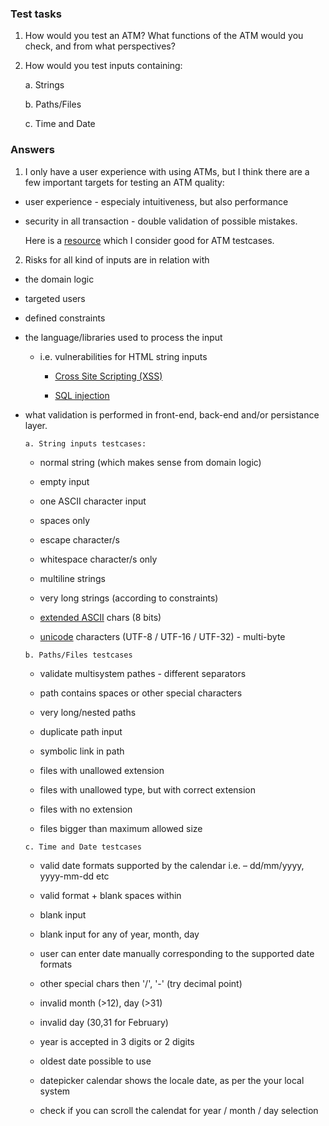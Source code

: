 ### Test tasks

1. How would you test an ATM? What functions of the ATM would you check, and from what perspectives?

2. How would you test inputs containing:

   a. Strings

   b. Paths/Files

   c. Time and Date

### Answers

1. I only have a user experience with using ATMs, but I think there are a few important targets for testing an ATM quality:

- user experience - especialy intuitiveness, but also performance

- security in all transaction - double validation of possible mistakes.

  Here is a [resource](http://www.math-cs.gordon.edu/courses/cs211/ATMExample/InitialFunctionalTests.html) which I consider good for ATM testcases.

2. Risks for all kind of inputs are in relation with

- the domain logic

- targeted users

- defined constraints

- the language/libraries used to process the input

  - i.e. vulnerabilities for HTML string inputs
  
    - [Cross Site Scripting (XSS)](https://owasp.org/www-community/attacks/xss/)
    
    - [SQL injection](https://owasp.org/www-community/attacks/SQL_Injection)
    
- what validation is performed in front-end, back-end and/or persistance layer.

  `a. String inputs testcases:`

  - normal string (which makes sense from domain logic)

  - empty input

  - one ASCII character input

  - spaces only

  - escape character/s

  - whitespace character/s only

  - multiline strings

  - very long strings (according to constraints)

  - [extended ASCII](https://www.ascii-code.com/) chars (8 bits)

  - [unicode](https://unicode-table.com/en/blocks/) characters (UTF-8 / UTF-16 / UTF-32) - multi-byte

  `b. Paths/Files testcases`

  - validate multisystem pathes - different separators

  - path contains spaces or other special characters

  - very long/nested paths

  - duplicate path input

  - symbolic link in path

  - files with unallowed extension

  - files with unallowed type, but with correct extension

  - files with no extension

  - files bigger than maximum allowed size

  `c. Time and Date testcases`

  - valid date formats supported by the calendar i.e. – dd/mm/yyyy, yyyy-mm-dd etc

  - valid format + blank spaces within

  - blank input

  - blank input for any of year, month, day

  - user can enter date manually corresponding to the supported date formats

  - other special chars then '/', '-' (try decimal point)

  - invalid month (>12), day (>31)

  - invalid day (30,31 for February)

  - year is accepted in 3 digits or 2 digits

  - oldest date possible to use

  - datepicker calendar shows the locale date, as per the your local system

  - check if you can scroll the calendat for year / month / day selection
